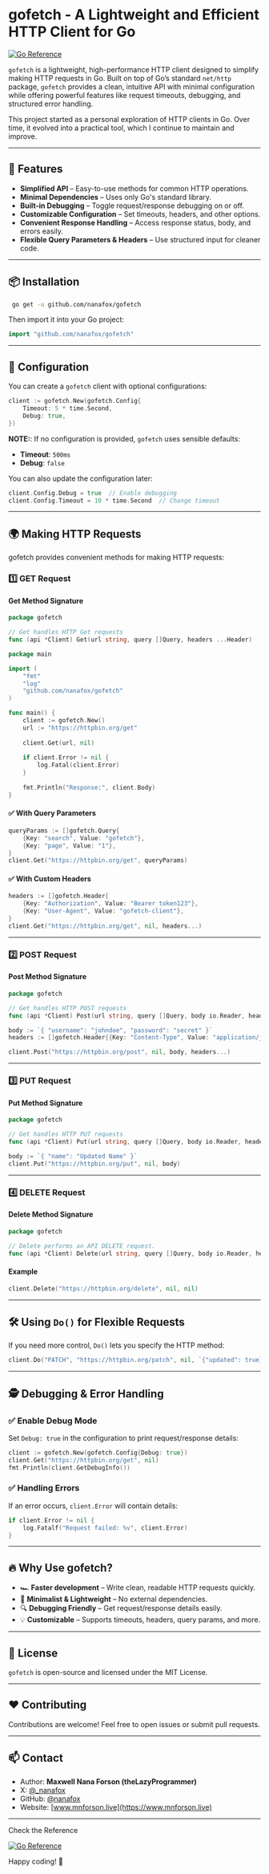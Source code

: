 # gofetch - A Lightweight and Efficient HTTP Client for Go

[![Go Reference](https://pkg.go.dev/badge/github.com/nanafox/gofetch.svg)](https://pkg.go.dev/github.com/nanafox/gofetch)

`gofetch` is a lightweight, high-performance HTTP client designed to simplify
making HTTP requests in Go. Built on top of Go’s standard `net/http` package,
`gofetch` provides a clean, intuitive API with minimal configuration while
offering powerful features like request timeouts, debugging, and structured
error handling.

This project started as a personal exploration of HTTP clients in Go. Over time,
it evolved into a practical tool, which I continue to maintain and improve.

---

## 🚀 Features

- **Simplified API** – Easy-to-use methods for common HTTP operations.
- **Minimal Dependencies** – Uses only Go's standard library.
- **Built-in Debugging** – Toggle request/response debugging on or off.
- **Customizable Configuration** – Set timeouts, headers, and other options.
- **Convenient Response Handling** – Access response status, body, and errors easily.
- **Flexible Query Parameters & Headers** – Use structured input for cleaner code.

---

## 📦 Installation

```sh
 go get -u github.com/nanafox/gofetch
```

Then import it into your Go project:

```go
import "github.com/nanafox/gofetch"
```

---

## 🔧 Configuration

You can create a `gofetch` client with optional configurations:

```go
client := gofetch.New(gofetch.Config{
    Timeout: 5 * time.Second,
    Debug: true,
})
```

**NOTE:**: If no configuration is provided, `gofetch` uses sensible defaults:

- **Timeout**: `500ms`
- **Debug**: `false`

You can also update the configuration later:

```go
client.Config.Debug = true  // Enable debugging
client.Config.Timeout = 10 * time.Second  // Change timeout
```

---

## 🌍 Making HTTP Requests

gofetch provides convenient methods for making HTTP requests:

### 1️⃣ GET Request

#### Get Method Signature

```go
package gofetch

// Get handles HTTP Get requests
func (api *Client) Get(url string, query []Query, headers ...Header)
```

```go
package main

import (
    "fmt"
    "log"
    "github.com/nanafox/gofetch"
)

func main() {
    client := gofetch.New()
    url := "https://httpbin.org/get"
 
    client.Get(url, nil)
 
    if client.Error != nil {
        log.Fatal(client.Error)
    }
 
    fmt.Println("Response:", client.Body)
}
```

#### ✅ With Query Parameters

```go
queryParams := []gofetch.Query{
    {Key: "search", Value: "gofetch"},
    {Key: "page", Value: "1"},
}
client.Get("https://httpbin.org/get", queryParams)
```

#### ✅ With Custom Headers

```go
headers := []gofetch.Header{
    {Key: "Authorization", Value: "Bearer token123"},
    {Key: "User-Agent", Value: "gofetch-client"},
}
client.Get("https://httpbin.org/get", nil, headers...)
```

---

### 2️⃣ POST Request

#### Post Method Signature

```go
package gofetch

// Get handles HTTP POST requests
func (api *Client) Post(url string, query []Query, body io.Reader, headers ...Header)
```

```go
body := `{ "username": "johndoe", "password": "secret" }`
headers := []gofetch.Header{{Key: "Content-Type", Value: "application/json"}}

client.Post("https://httpbin.org/post", nil, body, headers...)
```

---

### 3️⃣ PUT Request

#### Put Method Signature

```go
package gofetch

// Get handles HTTP PUT requests
func (api *Client) Put(url string, query []Query, body io.Reader, headers ...Header)
```

```go
body := `{ "name": "Updated Name" }`
client.Put("https://httpbin.org/put", nil, body)
```

---

### 4️⃣ DELETE Request

#### Delete Method Signature

```go
package gofetch

// Delete performs an API DELETE request.
func (api *Client) Delete(url string, query []Query, body io.Reader, headers ...Header)
```

#### Example

```go
client.Delete("https://httpbin.org/delete", nil, nil)
```

---

## 🛠 Using `Do()` for Flexible Requests

If you need more control, `Do()` lets you specify the HTTP method:

```go
client.Do("PATCH", "https://httpbin.org/patch", nil, `{"updated": true}`)
```

---

## 🕵️ Debugging & Error Handling

### ✅ Enable Debug Mode

Set `Debug: true` in the configuration to print request/response details:

```go
client := gofetch.New(gofetch.Config{Debug: true})
client.Get("https://httpbin.org/get", nil)
fmt.Println(client.GetDebugInfo())
```

### ✅ Handling Errors

If an error occurs, `client.Error` will contain details:

```go
if client.Error != nil {
    log.Fatalf("Request failed: %v", client.Error)
}
```

---

## 🔥 Why Use gofetch?

- 🏎 **Faster development** – Write clean, readable HTTP requests quickly.
- 🎯 **Minimalist & Lightweight** – No external dependencies.
- 🔍 **Debugging Friendly** – Get request/response details easily.
- 💡 **Customizable** – Supports timeouts, headers, query params, and more.

---

## 📜 License

`gofetch` is open-source and licensed under the MIT License.

---

## ❤️ Contributing

Contributions are welcome! Feel free to open issues or submit pull requests.

---

## 📫 Contact

- Author: **Maxwell Nana Forson (theLazyProgrammer)**
- X: [@_nanafox](https://x.com/_nanafox)
- GitHub: [@nanafox](https://github.com/nanafox)
- Website: [www.mnforson.live](https://www.mnforson.live)

---

Check the Reference

[![Go Reference](https://pkg.go.dev/badge/github.com/nanafox/gofetch.svg)](https://pkg.go.dev/github.com/nanafox/gofetch)

Happy coding! 🚀
